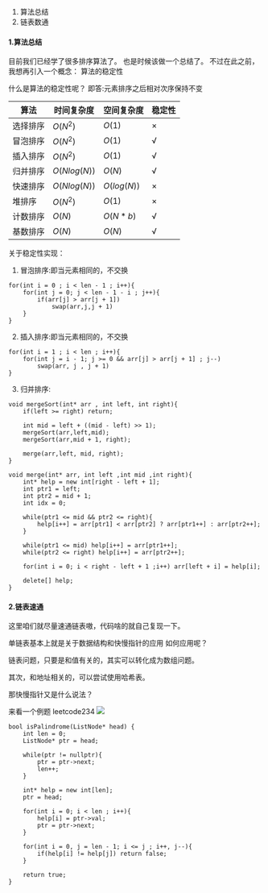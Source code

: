 1. 算法总结
2. 链表数通

#### 1.算法总结
目前我们已经学了很多排序算法了。
也是时候该做一个总结了。
不过在此之前，我想再引入一个概念：
算法的稳定性

什么是算法的稳定性呢？
即答:元素排序之后相对次序保持不变

| 算法   | 时间复杂度        | 空间复杂度       | 稳定性 |
| ---- | ------------ | ----------- | --- |
| 选择排序 | $O(N^2)$     | $O(1)$      | ×   |
| 冒泡排序 | $O(N^2)$     | $O(1)$      | √   |
| 插入排序 | $O(N^2)$     | $O(1)$      | √   |
| 归并排序 | $O(Nlog(N))$ | $O(N)$      | √   |
| 快速排序 | $O(Nlog(N))$ | $O(log(N))$ | ×   |
| 堆排序  | $O(N^2)$     | $O(1)$      | ×   |
| 计数排序 | $O(N)$       | $O(N*b)$    | √   |
| 基数排序 | $O(N)$       | $O(N)$      | √   |

关于稳定性实现：
1. 冒泡排序:即当元素相同的，不交换
```
for(int i = 0 ; i < len - 1 ; i++){
	for(int j = 0; j < len - 1 - i ; j++){
		if(arr[j] > arr[j + 1])
			swap(arr,j,j + 1)
	}
}
```
2. 插入排序:即当元素相同的，不交换
```
for(int i = 1 ; i < len ; i++){
	for(int j = i - 1; j >= 0 && arr[j] > arr[j + 1] ; j--)
		swap(arr, j , j + 1)
}
```
3. 归并排序:
```
void mergeSort(int* arr , int left, int right){
	if(left >= right) return;

	int mid = left + ((mid - left) >> 1);
	mergeSort(arr,left,mid);
	mergeSort(arr,mid + 1, right);

	merge(arr,left, mid, right);
}

void merge(int* arr, int left ,int mid ,int right){
	int* help = new int[right - left + 1];
	int ptr1 = left;
	int ptr2 = mid + 1;
	int idx = 0;
	
	while(ptr1 <= mid && ptr2 <= right){
		help[i++] = arr[ptr1] < arr[ptr2] ? arr[ptr1++] : arr[ptr2++];
	}

	while(ptr1 <= mid) help[i++] = arr[ptr1++];
	while(ptr2 <= right) help[i++] = arr[ptr2++];

	for(int i = 0; i < right - left + 1 ;i++) arr[left + i] = help[i];

	delete[] help;
}
```


#### 2.链表速通
这里咱们就尽量速通链表嗷，代码啥的就自己复现一下。

单链表基本上就是关于数据结构和快慢指针的应用
如何应用呢？

链表问题，只要是和值有关的，其实可以转化成为数组问题。

其次，和地址相关的，可以尝试使用哈希表。

那快慢指针又是什么说法？

来看一个例题
leetcode234
![](https://cdn.jsdelivr.net/gh/Maple819/PicGo@main/img/20250318211846509.png)

```
bool isPalindrome(ListNode* head) {
	int len = 0;
	ListNode* ptr = head;

	while(ptr != nullptr){
		ptr = ptr->next;
		len++;
	}
	
	int* help = new int[len];
	ptr = head;

	for(int i = 0; i < len ; i++){
		help[i] = ptr->val;
		ptr = ptr->next;
	}

	for(int i = 0, j = len - 1; i <= j ; i++, j--){
		if(help[i] != help[j]) return false;
	}

	return true;
}
```